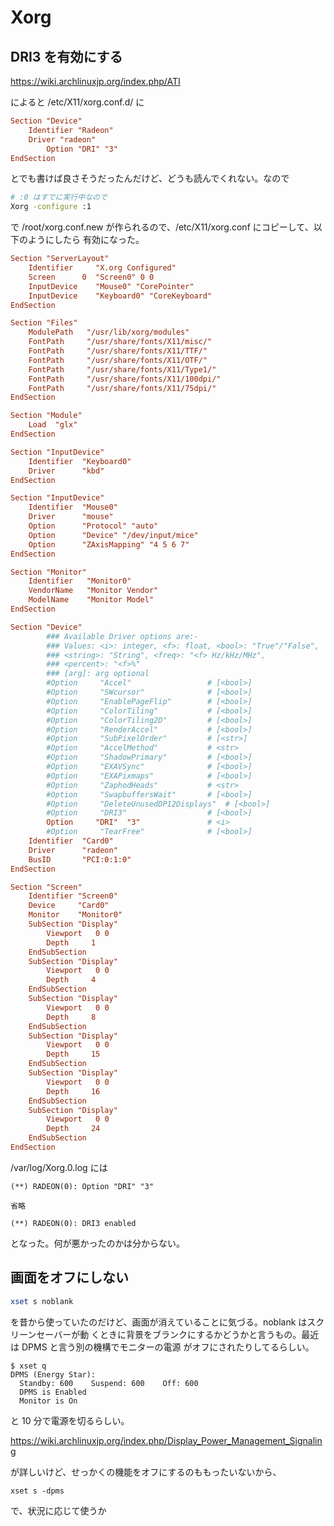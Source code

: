 # Xorg

## DRI3 を有効にする

https://wiki.archlinuxjp.org/index.php/ATI

によると /etc/X11/xorg.conf.d/ に

```xorg.conf
Section "Device"
    Identifier "Radeon"
    Driver "radeon"
		Option "DRI" "3"
EndSection
```

とでも書けば良さそうだったんだけど、どうも読んでくれない。なので

```sh
# :0 はすでに実行中なので
Xorg -configure :1
```

で /root/xorg.conf.new が作られるので、/etc/X11/xorg.conf にコピーして、以下のようにしたら
有効になった。

```xorg.conf
Section "ServerLayout"
	Identifier     "X.org Configured"
	Screen      0  "Screen0" 0 0
	InputDevice    "Mouse0" "CorePointer"
	InputDevice    "Keyboard0" "CoreKeyboard"
EndSection

Section "Files"
	ModulePath   "/usr/lib/xorg/modules"
	FontPath     "/usr/share/fonts/X11/misc/"
	FontPath     "/usr/share/fonts/X11/TTF/"
	FontPath     "/usr/share/fonts/X11/OTF/"
	FontPath     "/usr/share/fonts/X11/Type1/"
	FontPath     "/usr/share/fonts/X11/100dpi/"
	FontPath     "/usr/share/fonts/X11/75dpi/"
EndSection

Section "Module"
	Load  "glx"
EndSection

Section "InputDevice"
	Identifier  "Keyboard0"
	Driver      "kbd"
EndSection

Section "InputDevice"
	Identifier  "Mouse0"
	Driver      "mouse"
	Option	    "Protocol" "auto"
	Option	    "Device" "/dev/input/mice"
	Option	    "ZAxisMapping" "4 5 6 7"
EndSection

Section "Monitor"
	Identifier   "Monitor0"
	VendorName   "Monitor Vendor"
	ModelName    "Monitor Model"
EndSection

Section "Device"
        ### Available Driver options are:-
        ### Values: <i>: integer, <f>: float, <bool>: "True"/"False",
        ### <string>: "String", <freq>: "<f> Hz/kHz/MHz",
        ### <percent>: "<f>%"
        ### [arg]: arg optional
        #Option     "Accel"              	# [<bool>]
        #Option     "SWcursor"           	# [<bool>]
        #Option     "EnablePageFlip"     	# [<bool>]
        #Option     "ColorTiling"        	# [<bool>]
        #Option     "ColorTiling2D"      	# [<bool>]
        #Option     "RenderAccel"        	# [<bool>]
        #Option     "SubPixelOrder"      	# [<str>]
        #Option     "AccelMethod"        	# <str>
        #Option     "ShadowPrimary"      	# [<bool>]
        #Option     "EXAVSync"           	# [<bool>]
        #Option     "EXAPixmaps"         	# [<bool>]
        #Option     "ZaphodHeads"        	# <str>
        #Option     "SwapbuffersWait"    	# [<bool>]
        #Option     "DeleteUnusedDP12Displays" 	# [<bool>]
        #Option     "DRI3"               	# [<bool>]
        Option     "DRI"  "3"            	# <i>
        #Option     "TearFree"           	# [<bool>]
	Identifier  "Card0"
	Driver      "radeon"
	BusID       "PCI:0:1:0"
EndSection

Section "Screen"
	Identifier "Screen0"
	Device     "Card0"
	Monitor    "Monitor0"
	SubSection "Display"
		Viewport   0 0
		Depth     1
	EndSubSection
	SubSection "Display"
		Viewport   0 0
		Depth     4
	EndSubSection
	SubSection "Display"
		Viewport   0 0
		Depth     8
	EndSubSection
	SubSection "Display"
		Viewport   0 0
		Depth     15
	EndSubSection
	SubSection "Display"
		Viewport   0 0
		Depth     16
	EndSubSection
	SubSection "Display"
		Viewport   0 0
		Depth     24
	EndSubSection
EndSection
```

/var/log/Xorg.0.log には

```log
(**) RADEON(0): Option "DRI" "3"

省略

(**) RADEON(0): DRI3 enabled
```

となった。何が悪かったのかは分からない。

## 画面をオフにしない

```sh
xset s noblank
```

を昔から使っていたのだけど、画面が消えていることに気づる。noblank はスクリーンセーバーが動
くときに背景をブランクにするかどうかと言うもの。最近は DPMS と言う別の機構でモニターの電源
がオフにされたりしてるらしい。

```
$ xset q
DPMS (Energy Star):
  Standby: 600    Suspend: 600    Off: 600
  DPMS is Enabled
  Monitor is On
```

と 10 分で電源を切るらしい。

https://wiki.archlinuxjp.org/index.php/Display_Power_Management_Signaling

が詳しいけど、せっかくの機能をオフにするのももったいないから、

```
xset s -dpms
```

で、状況に応じて使うか

<!-- vim: set tw=90 filetype=markdown : -->

